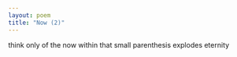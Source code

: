 ```yaml
---
layout: poem
title: "Now (2)"
---
```


think only of the now
within that small parenthesis
explodes eternity
